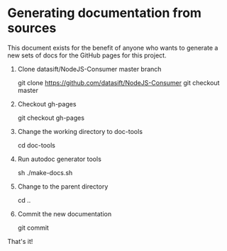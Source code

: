 # Generating documentation from sources

This document exists for the benefit of anyone who wants to generate a new
sets of docs for the GitHub pages for this project.

1. Clone datasift/NodeJS-Consumer master branch

    git clone https://github.com/datasift/NodeJS-Consumer
    git checkout master

2. Checkout gh-pages

    git checkout gh-pages

3. Change the working directory to doc-tools

    cd doc-tools

4. Run autodoc generator tools

    sh ./make-docs.sh

5. Change to the parent directory

    cd ..

5. Commit the new documentation

    git commit

That's it!
